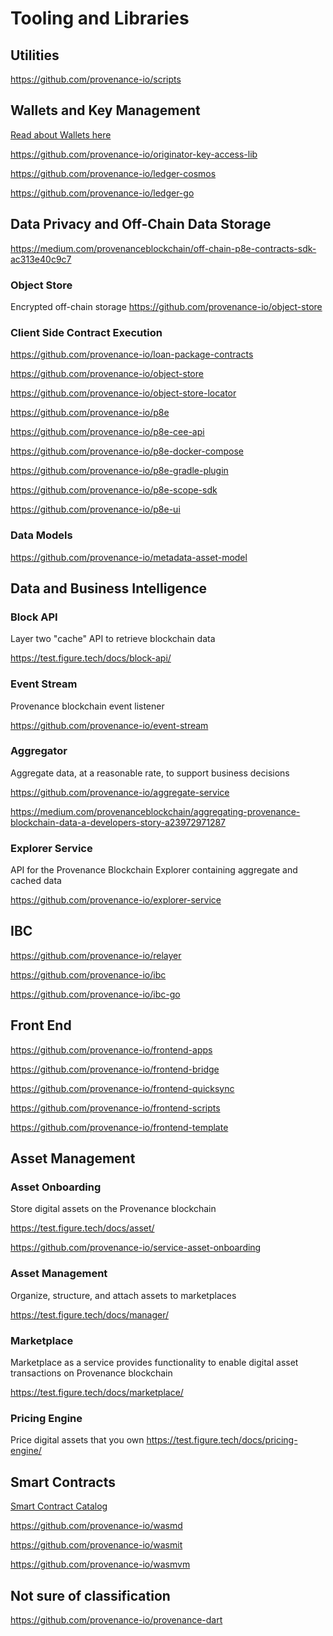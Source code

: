 # Tooling and Libraries

## Utilities

https://github.com/provenance-io/scripts

## Wallets and Key Management

[Read about Wallets here](/docs/discover/wallets.md)

https://github.com/provenance-io/originator-key-access-lib

https://github.com/provenance-io/ledger-cosmos

https://github.com/provenance-io/ledger-go

## Data Privacy and Off-Chain Data Storage

https://medium.com/provenanceblockchain/off-chain-p8e-contracts-sdk-ac313e40c9c7

### Object Store
Encrypted off-chain storage
https://github.com/provenance-io/object-store

### Client Side Contract Execution
https://github.com/provenance-io/loan-package-contracts

https://github.com/provenance-io/object-store

https://github.com/provenance-io/object-store-locator

https://github.com/provenance-io/p8e

https://github.com/provenance-io/p8e-cee-api

https://github.com/provenance-io/p8e-docker-compose

https://github.com/provenance-io/p8e-gradle-plugin

https://github.com/provenance-io/p8e-scope-sdk

https://github.com/provenance-io/p8e-ui

### Data Models

https://github.com/provenance-io/metadata-asset-model

## Data and Business Intelligence

### Block API
Layer two "cache" API to retrieve blockchain data

https://test.figure.tech/docs/block-api/

### Event Stream
Provenance blockchain event listener

https://github.com/provenance-io/event-stream

### Aggregator
Aggregate data, at a reasonable rate, to support business decisions

https://github.com/provenance-io/aggregate-service

https://medium.com/provenanceblockchain/aggregating-provenance-blockchain-data-a-developers-story-a23972971287

### Explorer Service
API for the Provenance Blockchain Explorer containing aggregate and cached data

https://github.com/provenance-io/explorer-service


## IBC

https://github.com/provenance-io/relayer

https://github.com/provenance-io/ibc

https://github.com/provenance-io/ibc-go


## Front End

https://github.com/provenance-io/frontend-apps

https://github.com/provenance-io/frontend-bridge

https://github.com/provenance-io/frontend-quicksync

https://github.com/provenance-io/frontend-scripts

https://github.com/provenance-io/frontend-template

## Asset Management

### Asset Onboarding
Store digital assets on the Provenance blockchain

https://test.figure.tech/docs/asset/

https://github.com/provenance-io/service-asset-onboarding

### Asset Management
Organize, structure, and attach assets to marketplaces

https://test.figure.tech/docs/manager/

### Marketplace
Marketplace as a service provides functionality to enable digital asset transactions on Provenance blockchain

https://test.figure.tech/docs/marketplace/


### Pricing Engine
Price digital assets that you own
https://test.figure.tech/docs/pricing-engine/

## Smart Contracts

[Smart Contract Catalog](/docs/discover/smart-contract-catalog)

https://github.com/provenance-io/wasmd

https://github.com/provenance-io/wasmit

https://github.com/provenance-io/wasmvm

## Not sure of classification

https://github.com/provenance-io/provenance-dart
